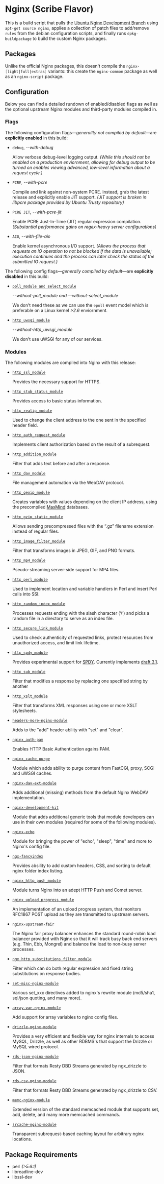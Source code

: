 # Nginx (Scribe Flavor)

This is a build script that pulls the 
[Ubuntu Nginx Development Branch](http://ppa.launchpad.net/nginx/development/ubuntu) 
using `apt-get source nginx`, applies a collection of patch files to add/remove `rules` from
the debian configuration scripts, and finally runs `dpkg-buildpackage` to build the custom 
Nginx packages.

## Packages

Unlike the official Nginx packages, this doesn't compile the `nginx-[light|full|extras]` variants: this create the `nginx-common` package as well as an `nginx-script` package.

## Configuration

Below you can find a detailed rundown of enabled/disabled flags as well as the optional upstream Nginx modules and third-party modules compiled in.

### Flags

The following configuration flags—*generallty not compiled by default*—are **explicitly enabled** in this build:

- `debug`, *--with-debug*

  Allow verbose debug-level logging output. *(While this should not be enabled on a production enviornment, allowing for debug output to be turned on enables viewing advanced, low-level information about a request cycle.)*

- `PCRE`, *--with-pcre*

  Compile and link against non-system PCRE. Instead, grab the latest release and explicitly enable JIT support. *(JIT support is broken in libpcre package provided by Ubuntu Trusty repository)*

- `PCRE JIT`, *--with-pcre-jit*

  Enable PCRE Just-In-Time (JIT) regular expression compilation. *(Substantial performance gains on regex-heavy server configurations)*

- `AIO`, *--with-file-aio*

  Enable kernel asynchronous I/O support. *(Allows the process that requests an IO operation to not be blocked if the data is unavailable; execution continues and the process can later check the status of the submitted IO request.)*

The following config flags—*generally compiled by default*—are **explicitly disabled** in this build:

- [`poll_module and select_module`](http://wiki.nginx.org/Optimizations) 

  *--without-poll_module *and* --without-select_module*

  We don't need these as we can use the `epoll` event model which is preferable on a Linux kernel *>2.6* enviornment.

- [`http_uwsgi_module`](https://uwsgi-docs.readthedocs.org/en/latest/) 

  *--without-http_uwsgi_module*

  We don't use uWSGI for any of our services.

### Modules

The following modules are compiled into Nginx with this release:

- [`http_ssl_module`](http://nginx.org/en/docs/http/ngx_http_ssl_module.html)

  Provides the necessary support for HTTPS.

- [`http_stub_status_module`](http://nginx.org/en/docs/http/ngx_http_stub_status_module.html)

  Provides access to basic status information.

- [`http_realip_module`](http://nginx.org/en/docs/http/ngx_http_realip_module.html)

  Used to change the client address to the one sent in the specified header field.

- [`http_auth_request_module`](http://nginx.org/en/docs/http/ngx_http_auth_request_module.html)

  Implements client authorization based on the result of a subrequest.

- [`http_addition_module`](http://nginx.org/en/docs/http/ngx_http_addition_module.html)

  Filter that adds text before and after a response.

- [`http_dav_module`](http://nginx.org/en/docs/http/ngx_http_dav_module.html)

  File management automation via the WebDAV protocol.

- [`http_geoip_module`](http://nginx.org/en/docs/http/ngx_http_geoip_module.html)

  Creates variables with values depending on the client IP address, using the precompiled [MaxMind](http://www.maxmind.com/) databases.

- [`http_gzip_static_module`](http://nginx.org/en/docs/http/ngx_http_gzip_static_module.html)

  Allows sending precompressed files with the “.gz” filename extension instead of regular files.

- [`http_image_filter_module`](http://nginx.org/en/docs/http/ngx_http_image_filter_module.html)

  Filter that transforms images in JPEG, GIF, and PNG formats.

- [`http_mp4_module`](http://nginx.org/en/docs/http/ngx_http_mp4_module.html)

  Pseudo-streaming server-side support for MP4 files.

- [`http_perl_module`](http://nginx.org/en/docs/http/ngx_http_perl_module.html)

  Used to implement location and variable handlers in Perl and insert Perl calls into SSI.

- [`http_random_index_module`](http://nginx.org/en/docs/http/ngx_http_random_index_module.html)

  Processes requests ending with the slash character (‘/’) and picks a random file in a directory to serve as an index file.

- [`http_secure_link_module`](http://nginx.org/en/docs/http/ngx_http_secure_link_module.html)

  Used to check authenticity of requested links, protect resources from unauthorized access, and limit link lifetime.

- [`http_spdy_module`](http://nginx.org/en/docs/http/ngx_http_spdy_module.html)

  Provides experimental support for [SPDY](http://www.chromium.org/spdy/spdy-protocol). Currently implements [draft 3.1](http://www.chromium.org/spdy/spdy-protocol/spdy-protocol-draft3-1).

- [`http_sub_module`](http://nginx.org/en/docs/http/ngx_http_sub_module.html)

  Filter that modifies a response by replacing one specified string by another

- [`http_xslt_module`](http://nginx.org/en/docs/http/ngx_http_xslt_module.html)

  Filter that transforms XML responses using one or more XSLT stylesheets.

- [`headers-more-nginx-module`](https://github.com/openresty/headers-more-nginx-module)

  Adds to the "add" header ability with "set" and "clear".
  
- [`nginx_auth-pam`](http://web.iti.upv.es/~sto/nginx/ngx_http_auth_pam_module-1.3/)

  Enables HTTP Basic Authentication agains PAM.
  
- [`nginx_cache_purge`](https://github.com/FRiCKLE/ngx_cache_purge)

  Module which adds ability to purge content from FastCGI, proxy, SCGI and uWSGI caches.
  
- [`nginx-dav-ext-module`](https://github.com/arut/nginx-dav-ext-module)

  Adds additional (missing) methods from the default Nginx WebDAV implementation.
  
- [`nginx-development-kit`](https://github.com/simpl/ngx_devel_kit)

  Module that adds additional generic tools that module developers can use in their own modules (required for some of the following modules).
  
- [`nginx-echo`](https://github.com/openresty/echo-nginx-module)

  Module for bringing the power of "echo", "sleep", "time" and more to Nginx's config file.
  
- [`ngx-fancyindex`](https://github.com/aperezdc/ngx-fancyindex)

  Provides absility to add custom headers, CSS, and sorting to default nginx folder index listing.
  
- [`nginx_http_push_module`](https://pushmodule.slact.net/)

  Module turns Nginx into an adept HTTP Push and Comet server.
  
- [`nginx_upload_progress_module`](https://github.com/masterzen/nginx-upload-progress-module/tree/master)

  An implementation of an upload progress system, that monitors RFC1867 POST upload as they are transmitted to upstream servers.
  
- [`nginx-upstream-fair`](https://github.com/gnosek/nginx-upstream-fair)

  The Nginx fair proxy balancer enhances the standard round-robin load balancer provided with Nginx so that it will track busy back end servers (e.g. Thin, Ebb, Mongrel) and balance the load to non-busy server processes.

- [`ngx_http_substitutions_filter_module`](https://github.com/yaoweibin/ngx_http_substitutions_filter_module)

  Filter which can do both regular expression and fixed string substitutions on response bodies.

- [`set-misc-nginx-module`](https://github.com/openresty/set-misc-nginx-module)

  Various set_xxx directives added to nginx's rewrite module (md5/sha1, sql/json quoting, and many more).

- [`array-var-nginx-module`](https://github.com/openresty/array-var-nginx-module)

  Add support for array variables to nginx config files.

- [`drizzle-nginx-module`](https://github.com/openresty/drizzle-nginx-module)

  Provides a very efficient and flexible way for nginx internals to access MySQL, Drizzle, as well as other RDBMS's that support the Drizzle or MySQL wired protocol.

- [`rds-json-nginx-module`](https://github.com/openresty/rds-json-nginx-module)

  Filter that formats Resty DBD Streams generated by ngx_drizzle to JSON.

- [`rds-csv-nginx-module`](https://github.com/openresty/rds-csv-nginx-module)

  Filter that formats Resty DBD Streams generated by ngx_drizzle to CSV.

- [`memc-nginx-module`](https://github.com/openresty/memc-nginx-module)

  Extended version of the standard memcached module that supports set, add, delete, and many more memcached commands.

- [`srcache-nginx-module`](https://github.com/openresty/srcache-nginx-module)

  Transparent subrequest-based caching layout for arbitrary nginx locations.


## Package Requirements

- perl *(>5.6.1)*
- libreadline-dev
- libssl-dev